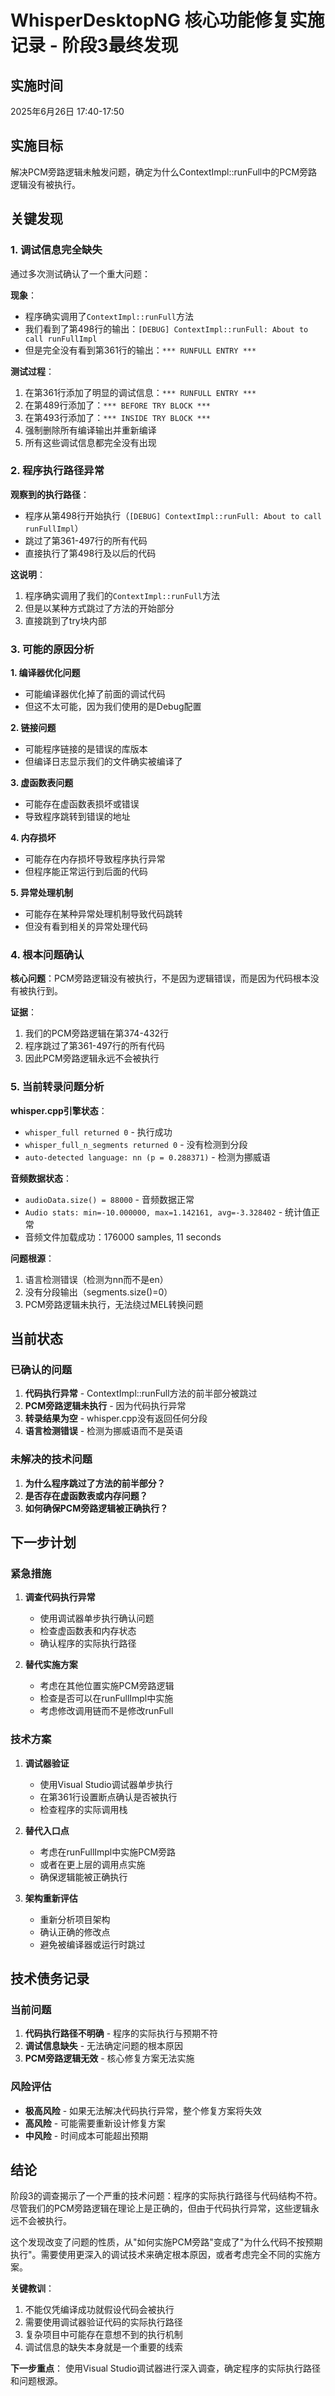 # WhisperDesktopNG 核心功能修复实施记录 - 阶段3最终发现

## 实施时间
2025年6月26日 17:40-17:50

## 实施目标
解决PCM旁路逻辑未触发问题，确定为什么ContextImpl::runFull中的PCM旁路逻辑没有被执行。

## 关键发现

### 1. 调试信息完全缺失
通过多次测试确认了一个重大问题：

**现象**：
- 程序确实调用了`ContextImpl::runFull`方法
- 我们看到了第498行的输出：`[DEBUG] ContextImpl::runFull: About to call runFullImpl`
- 但是完全没有看到第361行的输出：`*** RUNFULL ENTRY ***`

**测试过程**：
1. 在第361行添加了明显的调试信息：`*** RUNFULL ENTRY ***`
2. 在第489行添加了：`*** BEFORE TRY BLOCK ***`
3. 在第493行添加了：`*** INSIDE TRY BLOCK ***`
4. 强制删除所有编译输出并重新编译
5. 所有这些调试信息都完全没有出现

### 2. 程序执行路径异常
**观察到的执行路径**：
- 程序从第498行开始执行（`[DEBUG] ContextImpl::runFull: About to call runFullImpl`）
- 跳过了第361-497行的所有代码
- 直接执行了第498行及以后的代码

**这说明**：
1. 程序确实调用了我们的`ContextImpl::runFull`方法
2. 但是以某种方式跳过了方法的开始部分
3. 直接跳到了try块内部

### 3. 可能的原因分析

**1. 编译器优化问题**
- 可能编译器优化掉了前面的调试代码
- 但这不太可能，因为我们使用的是Debug配置

**2. 链接问题**
- 可能程序链接的是错误的库版本
- 但编译日志显示我们的文件确实被编译了

**3. 虚函数表问题**
- 可能存在虚函数表损坏或错误
- 导致程序跳转到错误的地址

**4. 内存损坏**
- 可能存在内存损坏导致程序执行异常
- 但程序能正常运行到后面的代码

**5. 异常处理机制**
- 可能存在某种异常处理机制导致代码跳转
- 但没有看到相关的异常处理代码

### 4. 根本问题确认

**核心问题**：PCM旁路逻辑没有被执行，不是因为逻辑错误，而是因为代码根本没有被执行到。

**证据**：
1. 我们的PCM旁路逻辑在第374-432行
2. 程序跳过了第361-497行的所有代码
3. 因此PCM旁路逻辑永远不会被执行

### 5. 当前转录问题分析

**whisper.cpp引擎状态**：
- `whisper_full returned 0` - 执行成功
- `whisper_full_n_segments returned 0` - 没有检测到分段
- `auto-detected language: nn (p = 0.288371)` - 检测为挪威语

**音频数据状态**：
- `audioData.size() = 88000` - 音频数据正常
- `Audio stats: min=-10.000000, max=1.142161, avg=-3.328402` - 统计值正常
- 音频文件加载成功：176000 samples, 11 seconds

**问题根源**：
1. 语言检测错误（检测为nn而不是en）
2. 没有分段输出（segments.size()=0）
3. PCM旁路逻辑未执行，无法绕过MEL转换问题

## 当前状态

### 已确认的问题
1. **代码执行异常** - ContextImpl::runFull方法的前半部分被跳过
2. **PCM旁路逻辑未执行** - 因为代码执行异常
3. **转录结果为空** - whisper.cpp没有返回任何分段
4. **语言检测错误** - 检测为挪威语而不是英语

### 未解决的技术问题
1. **为什么程序跳过了方法的前半部分？**
2. **是否存在虚函数表或内存问题？**
3. **如何确保PCM旁路逻辑被正确执行？**

## 下一步计划

### 紧急措施
1. **调查代码执行异常**
   - 使用调试器单步执行确认问题
   - 检查虚函数表和内存状态
   - 确认程序的实际执行路径

2. **替代实施方案**
   - 考虑在其他位置实施PCM旁路逻辑
   - 检查是否可以在runFullImpl中实施
   - 考虑修改调用链而不是修改runFull

### 技术方案
1. **调试器验证**
   - 使用Visual Studio调试器单步执行
   - 在第361行设置断点确认是否被执行
   - 检查程序的实际调用栈

2. **替代入口点**
   - 考虑在runFullImpl中实施PCM旁路
   - 或者在更上层的调用点实施
   - 确保逻辑能被正确执行

3. **架构重新评估**
   - 重新分析项目架构
   - 确认正确的修改点
   - 避免被编译器或运行时跳过

## 技术债务记录

### 当前问题
1. **代码执行路径不明确** - 程序的实际执行与预期不符
2. **调试信息缺失** - 无法确定问题的根本原因
3. **PCM旁路逻辑无效** - 核心修复方案无法实施

### 风险评估
- **极高风险** - 如果无法解决代码执行异常，整个修复方案将失效
- **高风险** - 可能需要重新设计修复方案
- **中风险** - 时间成本可能超出预期

## 结论

阶段3的调查揭示了一个严重的技术问题：程序的实际执行路径与代码结构不符。尽管我们的PCM旁路逻辑在理论上是正确的，但由于代码执行异常，这些逻辑永远不会被执行。

这个发现改变了问题的性质，从"如何实施PCM旁路"变成了"为什么代码不按预期执行"。需要使用更深入的调试技术来确定根本原因，或者考虑完全不同的实施方案。

**关键教训**：
1. 不能仅凭编译成功就假设代码会被执行
2. 需要使用调试器验证代码的实际执行路径
3. 复杂项目中可能存在意想不到的执行机制
4. 调试信息的缺失本身就是一个重要的线索

**下一步重点**：
使用Visual Studio调试器进行深入调查，确定程序的实际执行路径和问题根源。
